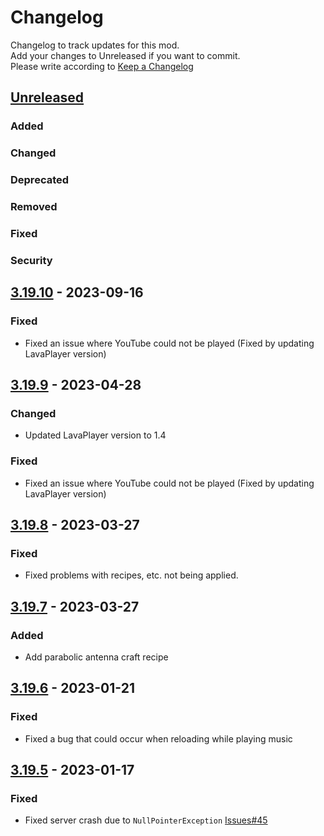 # Changelog
Changelog to track updates for this mod.  
    Add your changes to Unreleased if you want to commit.  
    Please write according to [Keep a Changelog](https://keepachangelog.com/en/1.0.0/)

## [Unreleased]

### Added

### Changed

### Deprecated

### Removed

### Fixed

### Security

## [3.19.10] - 2023-09-16

### Fixed
- Fixed an issue where YouTube could not be played (Fixed by updating LavaPlayer version)

## [3.19.9] - 2023-04-28

### Changed
- Updated LavaPlayer version to 1.4

### Fixed
- Fixed an issue where YouTube could not be played (Fixed by updating LavaPlayer version)

## [3.19.8] - 2023-03-27

### Fixed
- Fixed problems with recipes, etc. not being applied.

## [3.19.7] - 2023-03-27

### Added
- Add parabolic antenna craft recipe

## [3.19.6] - 2023-01-21

### Fixed
- Fixed a bug that could occur when reloading while playing music

## [3.19.5] - 2023-01-17

### Fixed
- Fixed server crash due to `NullPointerException` [Issues#45](https://github.com/TeamFelnull/IamMusicPlayer/issues/45)

[Unreleased]: https://github.com/TeamFelnull/IamMusicPlayer/compare/v3.19.10...HEAD
[3.19.10]: https://github.com/TeamFelnull/IamMusicPlayer/compare/v3.19.9...v3.19.10
[3.19.9]: https://github.com/TeamFelnull/IamMusicPlayer/compare/v3.19.8...v3.19.9
[3.19.8]: https://github.com/TeamFelnull/IamMusicPlayer/compare/v3.19.7...v3.19.8
[3.19.7]: https://github.com/TeamFelnull/IamMusicPlayer/compare/v3.19.6...v3.19.7
[3.19.6]: https://github.com/TeamFelnull/IamMusicPlayer/compare/v3.19.5...v3.19.6
[3.19.5]: https://github.com/TeamFelnull/IamMusicPlayer/commits/v3.19.5
